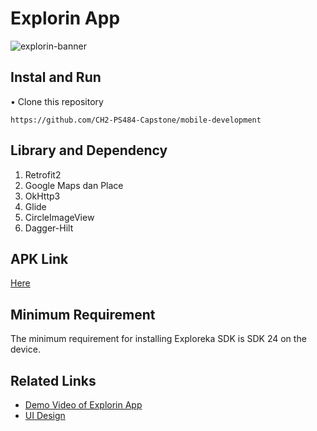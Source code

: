 # Explorin App
![explorin-banner](https://iili.io/JI5mBBs.png)

## Instal and Run
•  Clone this repository 
  ```
  https://github.com/CH2-PS484-Capstone/mobile-development
  ```


## Library and Dependency
1. Retrofit2
2. Google Maps dan Place
3. OkHttp3
4. Glide
5. CircleImageView
6. Dagger-Hilt

## APK Link
[Here](https://drive.google.com/file/d/1T2abuxUsZTvOLdcvY3Qwzausn3zrYEuG/view?usp=sharing)

## Minimum Requirement
The minimum requirement for installing Exploreka SDK is SDK 24 on the device.

## Related Links
- [Demo Video of Explorin App](https://youtube.com/shorts/_9KDqFnHMOQ)
- [UI Design](https://www.figma.com/file/QOrkthiChb2GPKIPWfQGg9/App-Design?type=design&node-id=0%3A1&mode=design&t=h0yy8NcQQgcbJmYa-1)
